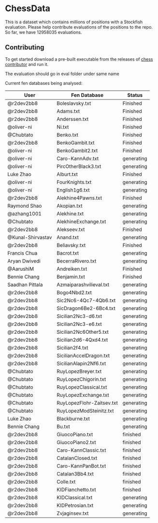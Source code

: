 # ChessData
This is a dataset which contains millions of positions with a Stockfish evaluation. Please help contribute evaluations of the positions to the repo. So far, we have 12958035 evaluations.


## Contributing
To get started download a pre-built executable from the releases of [chess contributor](https://github.com/r2dev2bb8/ChessDataContributor/releases) and run it.


The evaluation should go in eval folder under same name

Current fen databases being analysed:

| User	 |	Fen Database | Status |
| -------|-------------- | ------ |
| @r2dev2bb8	 |	Boleslavsky.txt	 | Finished |
| @r2dev2bb8  |  Adams.txt        | Finished |
| @r2dev2bb8  |  Anderssen.txt    | Finished |
| @oliver-ni  |  Ni.txt           | Finished |
| @Chubtato  |  Benko.txt     | Finished |
| @r2dev2bb8  | BenkoGambit.txt | Finished  |
| @oliver-ni  |  BenkoGambit2.txt  | Finished |
| @oliver-ni  |  Caro-KannAdv.txt  | generating |
| @oliver-ni  |  PircOtherBlack3.txt  | generating |
| Luke Zhao   |  Alburt.txt  | Finished |
| @oliver-ni  |  FourKnights.txt  | generating |
| @oliver-ni  |  English1g6.txt  | generating |
| @r2dev2bb8  |  Alekhine4Pawns.txt | Finished |
| Raymond Shao|  Akopian.txt    | generating |
| @azhang1001 |  Alekhine.txt   | generating |
| @Chubtato   |  AlekhineExchange.txt | generating |
| @r2dev2bb8  |  Alekseev.txt | Finished |
| @Kunal-Shirvastav| Anand.txt| generating |
| @r2dev2bb8  | Beliavsky.txt | Finished |
| Francis Chua| Bacrot.txt    | generating |
| Aryan Dwivedi| BecerraRivero.txt | generating |
| @AarushiM   | Andreiken.txt | Finished |
| Bennie Chang| Benjamin.txt  | Finished |
| Saadhan Pittala | Azmaiparashvilieval.txt | generating |
| @r2dev2bb8  | Bogo4Nbd2.txt | generating |
| @r2dev2bb8  | Sic2Nc6-4Qc7-4Qb6.txt | generating |
| @r2dev2bb8  | SicDragon6Be2-6Bc4.txt| generating |
| @r2dev2bb8  | Sicilian2Nc3-d6.txt   | generating |
| @r2dev2bb8  | Sicilian2Nc3-e6.txt   | generating |
| @r2dev2bb8  | Sicilian2Nc6Other5.txt| generating |
| @r2dev2bb8  | Sicilian2d6-4Qxd4.txt | generating |
| @r2dev2bb8  | Sicilian2f4.txt       | generating |
| @r2dev2bb8  | SicilianAccelDragon.txt| generating|
| @r2dev2bb8  | SicilianAlapin2Nf6.txt| generating | 
| @Chubtato   | RuyLopezBreyer.txt | generating|
| @Chubtato   | RuyLopezChigorin.txt    | generating |
| @Chubtato   | RuyLopezClassical.txt   | generating |
| @Chubtato   | RuyLopezExchange.txt    | generating |
| @Chubtato   | RuyLopezFlohr-Zaitsev.txt| generating |
| @Chubtato   | RuyLopezModSteinitz.txt | generating |
| Luke Zhao   | Blackburne.txt | generating |
| Bennie Chang| Bu.txt | generating |
| @r2dev2bb8  | GiuocoPiano.txt | finished |
| @r2dev2bb8  | GiuocoPiano2.txt | finished |
| @r2dev2bb8  | Caro-KannClassic.txt | finished |
| @r2dev2bb8  | CatalanClosed.txt | finished |
| @r2dev2bb8  | Caro-KannPanBot.txt | finished |
| @r2dev2bb8  | Catalan3Bb4.txt | finished |
| @r2dev2bb8  | Colle.txt | finished |
| @r2dev2bb8  | KIDFianchetto.txt | finished   |
| @r2dev2bb8  | KIDClassical.txt  | generating |
| @r2dev2bb8  | KIDPetrosian.txt  | generating |
| @r2dev2bb8  | Zvjaginsev.txt    | generating |

